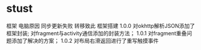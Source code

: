 # stust
框架
电脑原因 同步更新失败 转移致此
框架搭建 1.0.0 对okhttp解析JSON添加了框架封装; 对fragment与activity通信添加的封装方法； 1.0.1 对fragment重叠问题添加了解决的方案； 1.0.2 对布局右滑返回进行了重写触摸事件

